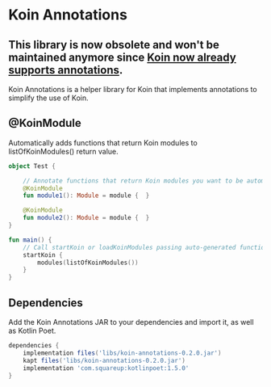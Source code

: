 # Koin Annotations

## This library is now obsolete and won't be maintained anymore since [Koin now already supports annotations](https://insert-koin.io/docs/reference/koin-annotations/start/).

Koin Annotations is a helper library for Koin that implements annotations to simplify the use of Koin.

## @KoinModule

Automatically adds functions that return Koin modules to listOfKoinModules() return value.

```kotlin
object Test {

    // Annotate functions that return Koin modules you want to be automatically loaded
    @KoinModule
    fun module1(): Module = module {  }

    @KoinModule
    fun module2(): Module = module {  }
}

fun main() {
    // Call startKoin or loadKoinModules passing auto-generated function listOfKoinModules() as list of modules
    startKoin {
        modules(listOfKoinModules())
    }
}
```
## Dependencies

Add the Koin Annotations JAR to your dependencies and import it, as well as Kotlin Poet.

```gradle
dependencies {
    implementation files('libs/koin-annotations-0.2.0.jar')
    kapt files('libs/koin-annotations-0.2.0.jar')
    implementation 'com.squareup:kotlinpoet:1.5.0'
}
```
